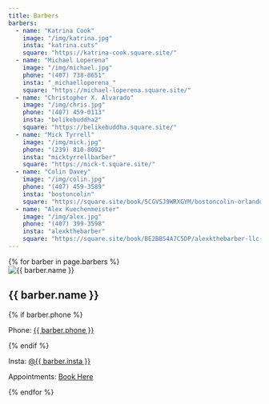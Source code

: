 ```yaml
---
title: Barbers
barbers:
  - name: "Katrina Cook"
    image: "/img/katrina.jpg"
    insta: "katrina.cuts"
    square: "https://katrina-cook.square.site/"
  - name: "Michael Loperena"
    image: "/img/michael.jpg"
    phone: "(407) 738-8651"
    insta: "_michaelloperena_"
    square: "https://michael-loperena.square.site/"
  - name: "Christopher X. Alvarado"
    image: "/img/chris.jpg"
    phone: "(407) 459-0113"
    insta: "belikebuddha2"
    square: "https://belikebuddha.square.site/"
  - name: "Mick Tyrrell"
    image: "/img/mick.jpg"
    phone: "(239) 810-8092"
    insta: "micktyrrellbarber"
    square: "https://mick-t.square.site/"
  - name: "Colin Davey"
    image: "/img/colin.jpg"
    phone: "(407) 459-3589"
    insta: "bostoncolin"
    square: "https://square.site/book/5CGVSJ9WRXGYM/bostoncolin-orlando-fl"
  - name: "Alex Kuechenmeister"
    image: "/img/alex.jpg"
    phone: "(407) 399-3598"
    insta: "alexkthebarber"
    square: "https://square.site/book/BE2BBS4A7C5DP/alexkthebarber-llc-orlando-fl"
---
```


<div class="grid-container">
  <div class="grid-x grid-margin-x barbers">
    {% for barber in page.barbers %}
    <div class="cell medium-6 large-4">
      <div class="card">
        <img class="avatar" alt="{{ barber.name }}" src="{{ barber.image }}">
        <div class="info">
          <h2>{{ barber.name }}</h2>
          {% if barber.phone %}<p>Phone: <a href="tel:{{ barber.phone | remove: "(" | remove: ")" | remove: " " | remove: "-" }}">{{ barber.phone }}</a></p>{% endif %}
          <p>Insta: <a href="https://www.instagram.com/{{ barber.insta }}/" rel="noopener" target="_blank">@{{ barber.insta }}</a></p>
          <p>Appointments: <a href="{{ barber.square }}" rel="noopener" target="_blank">Book Here</a></p>
        </div>
      </div>
    </div>
    {% endfor %}
  </div>
</div>

